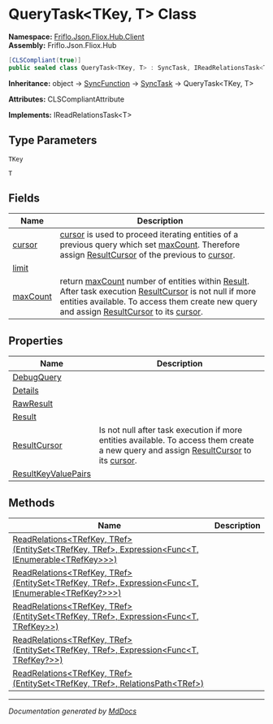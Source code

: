 ﻿<!--  
  <auto-generated>   
    The contents of this file were generated by a tool.  
    Changes to this file may be list if the file is regenerated  
  </auto-generated>   
-->

# QueryTask\<TKey, T\> Class

**Namespace:** [Friflo.Json.Fliox.Hub.Client](../index.md)  
**Assembly:** Friflo.Json.Fliox.Hub

```csharp
[CLSCompliant(true)]
public sealed class QueryTask<TKey, T> : SyncTask, IReadRelationsTask<T>
```

**Inheritance:** object → [SyncFunction](../SyncFunction/index.md) → [SyncTask](../SyncTask/index.md) → QueryTask\<TKey, T\>

**Attributes:** CLSCompliantAttribute

**Implements:** IReadRelationsTask\<T\>

## Type Parameters

`TKey`

`T`

## Fields

| Name                           | Description                                                                                                                                                                                                                                                                                                                                                  |
| ------------------------------ | ------------------------------------------------------------------------------------------------------------------------------------------------------------------------------------------------------------------------------------------------------------------------------------------------------------------------------------------------------------ |
| [cursor](fields/cursor.md)     | [cursor](fields/cursor.md) is used to proceed iterating entities of a previous query             which set [maxCount](fields/maxCount.md).             Therefore assign [ResultCursor](properties/ResultCursor.md) of the previous to [cursor](fields/cursor.md).                                                                                            |
| [limit](fields/limit.md)       |                                                                                                                                                                                                                                                                                                                                                              |
| [maxCount](fields/maxCount.md) |  return [maxCount](fields/maxCount.md) number of entities within [Result](properties/Result.md).             After task execution [ResultCursor](properties/ResultCursor.md) is not null if more entities available.             To access them create new query and assign [ResultCursor](properties/ResultCursor.md) to its [cursor](fields/cursor.md).    |

## Properties

| Name                                                     | Description                                                                                                                                                                                           |
| -------------------------------------------------------- | ----------------------------------------------------------------------------------------------------------------------------------------------------------------------------------------------------- |
| [DebugQuery](properties/DebugQuery.md)                   |                                                                                                                                                                                                       |
| [Details](properties/Details.md)                         |                                                                                                                                                                                                       |
| [RawResult](properties/RawResult.md)                     |                                                                                                                                                                                                       |
| [Result](properties/Result.md)                           |                                                                                                                                                                                                       |
| [ResultCursor](properties/ResultCursor.md)               |  Is not null after task execution if more entities available.             To access them create a new query and assign [ResultCursor](properties/ResultCursor.md) to its [cursor](fields/cursor.md).  |
| [ResultKeyValuePairs](properties/ResultKeyValuePairs.md) |                                                                                                                                                                                                       |

## Methods

| Name                                                                                                                                                                                                                       | Description |
| -------------------------------------------------------------------------------------------------------------------------------------------------------------------------------------------------------------------------- | ----------- |
| [ReadRelations\<TRefKey, TRef\>(EntitySet\<TRefKey, TRef\>, Expression\<Func\<T, IEnumerable\<TRefKey\>\>\>)](methods/ReadRelations.md#readrelationstrefkey-trefentitysettrefkey-tref-expressionfunct-ienumerabletrefkey)  |             |
| [ReadRelations\<TRefKey, TRef\>(EntitySet\<TRefKey, TRef\>, Expression\<Func\<T, IEnumerable\<TRefKey?\>\>\>)](methods/ReadRelations.md#readrelationstrefkey-trefentitysettrefkey-tref-expressionfunct-ienumerabletrefkey) |             |
| [ReadRelations\<TRefKey, TRef\>(EntitySet\<TRefKey, TRef\>, Expression\<Func\<T, TRefKey\>\>)](methods/ReadRelations.md#readrelationstrefkey-trefentitysettrefkey-tref-expressionfunct-trefkey)                            |             |
| [ReadRelations\<TRefKey, TRef\>(EntitySet\<TRefKey, TRef\>, Expression\<Func\<T, TRefKey?\>\>)](methods/ReadRelations.md#readrelationstrefkey-trefentitysettrefkey-tref-expressionfunct-trefkey)                           |             |
| [ReadRelations\<TRefKey, TRef\>(EntitySet\<TRefKey, TRef\>, RelationsPath\<TRef\>)](methods/ReadRelations.md#readrelationstrefkey-trefentitysettrefkey-tref-relationspathtref)                                             |             |

___

*Documentation generated by [MdDocs](https://github.com/ap0llo/mddocs)*
